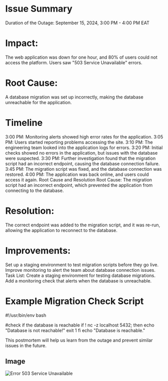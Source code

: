 # Issue Summary
Duration of the Outage: September 15, 2024, 3:00 PM - 4:00 PM EAT

# Impact: 
The web application was down for one hour, and 80% of users could not access the platform. Users saw "503 Service Unavailable" errors.

# Root Cause: 
A database migration was set up incorrectly, making the database unreachable for the application.

# Timeline
3:00 PM: Monitoring alerts showed high error rates for the application.
3:05 PM: Users started reporting problems accessing the site.
3:10 PM: The engineering team looked into the application logs for errors.
3:20 PM: Initial checks showed no errors in the application, but issues with the database were suspected.
3:30 PM: Further investigation found that the migration script had an incorrect endpoint, causing the database connection failure.
3:45 PM: The migration script was fixed, and the database connection was restored.
4:00 PM: The application was back online, and users could access it again.
Root Cause and Resolution
Root Cause: The migration script had an incorrect endpoint, which prevented the application from connecting to the database.

# Resolution: 
The correct endpoint was added to the migration script, and it was re-run, allowing the application to reconnect to the database.

# Improvements:
Set up a staging environment to test migration scripts before they go live.
Improve monitoring to alert the team about database connection issues.
Task List:
Create a staging environment for testing database migrations.
Add a monitoring check that alerts when the database is unreachable.

# Example Migration Check Script
#!/usr/bin/env bash

#check if the database is reachable
if ! nc -z localhost 5432; then
  echo "Database is not reachable!"
  exit 1
fi
echo "Database is reachable."

This postmortem will help us learn from the outage and prevent similar issues in the future.

## Image
![Error 503 Service Unavailable](https://media.geeksforgeeks.org/wp-content/uploads/20221230125712/Fix-HTTP-Error-503-Service-Unavailable.png)
